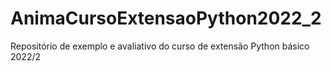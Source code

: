 # AnimaCursoExtensaoPython2022_2
Repositório de exemplo e avaliativo do curso de extensão Python básico 2022/2
